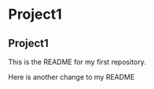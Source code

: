 # Project1
## Project1

This is the README for my first repository.




Here is another change to my README
